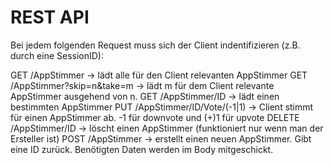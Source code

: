 # REST API

Bei jedem folgenden Request muss sich der Client indentifizieren (z.B. durch eine SessionID):

GET /AppStimmer -> lädt alle für den Client relevanten AppStimmer 
GET /AppStimmer?skip=n&take=m -> lädt m für dem Client relevante AppStimmer ausgehend von n.
GET /AppStimmer/ID -> lädt einen bestimmten AppStimmer
PUT /AppStimmer/ID/Vote/(-1|1) -> Client stimmt für einen AppStimmer ab. -1 für downvote und (+)1 für upvote
DELETE /AppStimmer/ID -> löscht einen AppStimmer (funktioniert nur wenn man der Ersteller ist)
POST /AppStimmer -> erstellt einen neuen AppStimmer. Gibt eine ID zurück. Benötigten Daten werden im Body mitgeschickt.
